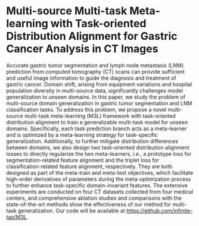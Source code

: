 # Multi-source Multi-task Meta-learning with Task-oriented Distribution Alignment for Gastric Cancer Analysis in CT Images
Accurate gastric tumor segmentation and lymph node metastasis (LNM) prediction from computed tomography (CT) scans can provide sufficient and useful image information to guide the diagnosis and treatment of gastric cancer. Domain shift, arising from equipment variations and hospital population diversity in multi-source data, significantly challenges model generalization to unseen domains. In this paper, we study the problem of multi-source domain generalization in gastric tumor segmentation and LNM classification tasks. To address this problem, we propose a novel multi-source multi-task meta-learning (M3L) framework with task-oriented distribution alignment to train a generalizable multi-task model for unseen domains. Specifically, each task prediction branch acts as a meta-learner and is optimized by a meta-learning strategy for task-specific generalization. Additionally, to further mitigate distribution differences between domains, we also design two task-oriented distribution alignment losses to directly regularize the two meta-learners, i.e., a prototype loss for segmentation-related feature alignment and the triplet loss for classification-related feature alignment, respectively. They are both designed as part of the meta-train and meta-test objectives, which facilitate high-order derivatives of parameters during the meta-optimization process to further enhance task-specific domain-invariant features. The extensive experiments are conducted on four CT datasets collected from four medical centers, and comprehensive ablation studies and comparisons with the state-of-the-art methods show the effectiveness of our method for multi-task generalization. Our code will be available at https://github.com/infinite-tao/M3L.
